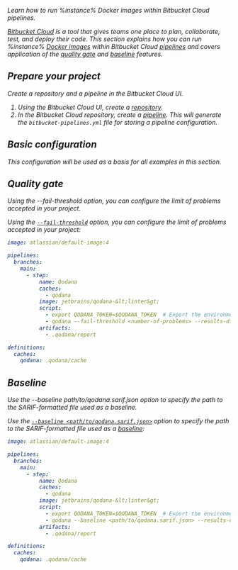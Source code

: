 [//]: # (title: Bitbucket Cloud)

<var name="repository" value="https://support.atlassian.com/bitbucket-cloud/docs/create-a-repository-in-bitbucket-cloud/"/>
<var name="pipeline" value="https://support.atlassian.com/bitbucket-cloud/docs/get-started-with-bitbucket-pipelines/"/>

<link-summary>Learn how to run %instance% Docker images within Bitbucket Cloud pipelines.</link-summary>

[Bitbucket Cloud](https://support.atlassian.com/bitbucket-cloud/docs/get-started-with-bitbucket-cloud/) is a tool that
gives teams one place to plan, collaborate, test, and deploy their code. This
section explains how you can run %instance% [Docker images](docker-images.md) within Bitbucket Cloud 
[pipelines](%pipeline%) and covers 
application of the [quality gate](quality-gate.topic) and [baseline](baseline.topic) features.

## Prepare your project

<link-summary>Create a repository and a pipeline in the Bitbucket Cloud UI.</link-summary>

1. Using the Bitbucket Cloud UI, create a [repository](%repository%).
2. In the Bitbucket Cloud repository, create a [pipeline](%pipeline%). This will generate the `bitbucket-pipelines.yml` file 
for storing a pipeline configuration.

## Basic configuration

<include from="lib_qd.topic" element-id="bitbucket-basic-configuration"/>

This configuration will be used as a basis for all examples in this section.

## Quality gate

<link-summary>Using the --fail-threshold option, you can configure the limit of problems accepted in your project.</link-summary>

Using the [`--fail-threshold`](docker-image-configuration.topic#docker-config-reference-quality-gate) option, you can 
configure the limit of problems accepted in your project:  

```yaml
image: atlassian/default-image:4

pipelines:
  branches:
    main:
      - step:
          name: Qodana
          caches:
            - qodana
          image: jetbrains/qodana-&lt;linter&gt;
          script:
            - export QODANA_TOKEN=$QODANA_TOKEN  # Export the environment variable
            - qodana --fail-threshold <number-of-problems> --results-dir=$BITBUCKET_CLONE_DIR/.qodana --report-dir=$BITBUCKET_CLONE_DIR/.qodana/report --cache-dir=$BITBUCKET_CLONE_DIR/.qodana/cache
          artifacts:
            - .qodana/report

definitions:
  caches:
    qodana: .qodana/cache
```

## Baseline

<link-summary>Use the --baseline path/to/qodana.sarif.json option to 
specify the path to the SARIF-formatted file used as a baseline.</link-summary>

Use the [`--baseline <path/to/qodana.sarif.json>`](docker-image-configuration.topic#docker-config-reference-baseline) option to 
specify the path to the SARIF-formatted file used as a [baseline](baseline.topic):

```yaml
image: atlassian/default-image:4

pipelines:
  branches:
    main:
      - step:
          name: Qodana
          caches:
            - qodana
          image: jetbrains/qodana-&lt;linter&gt;
          script:
            - export QODANA_TOKEN=$QODANA_TOKEN  # Export the environment variable
            - qodana --baseline <path/to/qodana.sarif.json> --results-dir=$BITBUCKET_CLONE_DIR/.qodana --report-dir=$BITBUCKET_CLONE_DIR/.qodana/report --cache-dir=$BITBUCKET_CLONE_DIR/.qodana/cache
          artifacts:
            - .qodana/report

definitions:
  caches:
    qodana: .qodana/cache
```